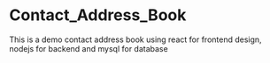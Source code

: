 # Contact_Address_Book
This is a demo contact address book using react for frontend design, nodejs for backend and mysql for database
